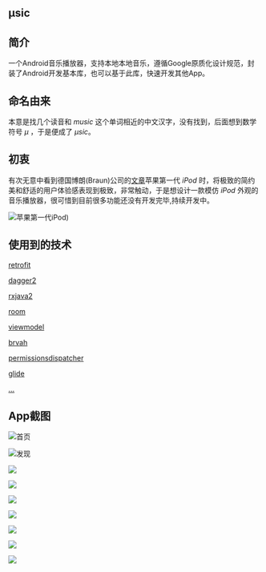 μsic
---


## 简介
一个Android音乐播放器，支持本地本地音乐，遵循Google原质化设计规范，封装了Android开发基本库，也可以基于此库，快速开发其他App。

## 命名由来
本意是找几个读音和 *music* 这个单词相近的中文汉字，没有找到，后面想到数学符号 *μ* ，于是便成了 *μsic*。

## 初衷
有次无意中看到德国博朗(Braun)公司的[文章](http://blog.presentandcorrect.com/rams-palettes)苹果第一代 *iPod* 时，将极致的简约美和舒适的用户体验感表现到极致，非常触动，于是想设计一款模仿 *iPod* 外观的音乐播放器，很可惜到目前很多功能还没有开发完毕,持续开发中。

![苹果第一代iPod](screenshot/ipod-first-gen-5gb.jpg))

## 使用到的技术
[retrofit](https://github.com/square/retrofit/)

[dagger2](https://github.com/google/dagger)

[rxjava2](https://github.com/ReactiveX/RxJava/)

[room](https://developer.android.google.cn/topic/libraries/architecture/room)

[viewmodel](https://developer.android.google.cn/topic/libraries/architecture/viewmodel)

[brvah](https://github.com/CymChad/BaseRecyclerViewAdapterHelper)

[permissionsdispatcher](https://github.com/hotchemi/PermissionsDispatcher)

[glide](https://github.com/bumptech/glide)

[...]()


## App截图

![首页](screenshot/home.png )

![发现](screenshot/device-2021-05-26-205540.png)

![](screenshot/device-2021-05-26-205728.png)

![](screenshot/device-2021-05-26-205656.png)

![](screenshot/device-2021-05-26-205802.png)

![](screenshot/device-2021-05-26-205853.png)

![](screenshot/device-2021-05-26-205919.png)

![](screenshot/device-2021-05-26-210129.png)

![](screenshot/device-2021-05-26-210040.png)

